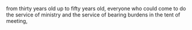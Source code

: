 from thirty years old up to fifty years old, everyone who could come to do the service of ministry and the service of bearing burdens in the tent of meeting,
